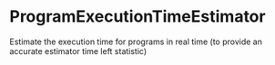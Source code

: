# ProgramExecutionTimeEstimator
Estimate the execution time for programs in real time (to provide an accurate estimator time left statistic)
